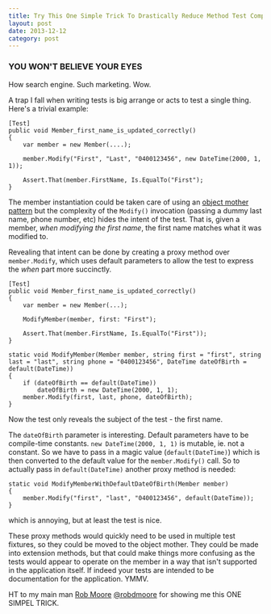```yaml
---
title: Try This One Simple Trick To Drastically Reduce Method Test Complexity And Reveal Intent Using Default Arguments
layout: post
date: 2013-12-12
category: post
---
```


### YOU WON'T BELIEVE YOUR EYES

How search engine. Such marketing. Wow.

A trap I fall when writing tests is big arrange or acts to test a single thing. Here's a trivial example:

	[Test]
	public void Member_first_name_is_updated_correctly()
	{
		var member = new Member(....);

		member.Modify("First", "Last", "0400123456", new DateTime(2000, 1, 1));

		Assert.That(member.FirstName, Is.EqualTo("First");
	}

The member instantiation could be taken care of using an [object mother pattern](http://martinfowler.com/bliki/ObjectMother.html) but the complexity of the `Modify()` invocation (passing a dummy last name, phone number, etc) hides the intent of the test. That is, given a member, *when modifying the first name*, the first name matches what it was modified to.

Revealing that intent can be done by creating a proxy method over `member.Modify`, which uses default parameters to allow the test to express the *when* part more succinctly.

	[Test]
	public void Member_first_name_is_updated_correctly()
	{
		var member = new Member(...);

		ModifyMember(member, first: "First");

		Assert.That(member.FirstName, Is.EqualTo("First"));
	}

	static void ModifyMember(Member member, string first = "first", string last = "last", string phone = "0400123456", DateTime dateOfBirth = default(DateTime))
	{
		if (dateOfBirth == default(DateTime))
			dateOfBirth = new DateTime(2000, 1, 1);
		member.Modify(first, last, phone, dateOfBirth);
	}

Now the test only reveals the subject of the test - the first name.

The `dateOfBirth` parameter is interesting. Default parameters have to be compile-time constants. `new DateTime(2000, 1, 1)` is mutable, ie. not a constant. So we have to pass in a magic value (`default(DateTime)`) which is then converted to the default value for the `member.Modify()` call. So to actually pass in `default(DateTime)` another proxy method is needed:

	static void ModifyMemberWithDefaultDateOfBirth(Member member) 
	{
		member.Modify("first", "last", "0400123456", default(DateTime));
	}

which is annoying, but at least the test is nice.

These proxy methods would quickly need to be used in multiple test fixtures, so they could be moved to the object mother. They could be made into extension methods, but that could make things more confusing as the tests would appear to operate on the member in a way that isn't supported in the application itself. If indeed your tests are intended to be documentation for the application. YMMV.

HT to my main man [Rob Moore](http://robdmoore.id.au/) [@robdmoore](https://twitter.com/robdmoore) for showing me this ONE SIMPEL TRICK.



